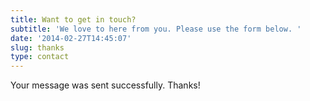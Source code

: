 ```yaml
---
title: Want to get in touch?
subtitle: 'We love to here from you. Please use the form below. '
date: '2014-02-27T14:45:07'
slug: thanks
type: contact
---
```


Your message was sent successfully. Thanks!



